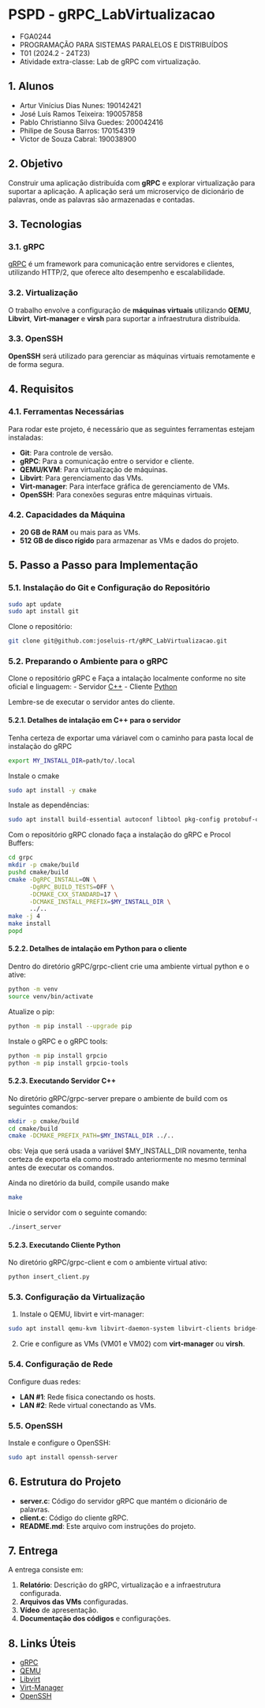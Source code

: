 # PSPD - gRPC_LabVirtualizacao
- FGA0244 
- PROGRAMAÇÃO PARA SISTEMAS PARALELOS E DISTRIBUÍDOS 
- T01 (2024.2 - 24T23) 
- Atividade extra-classe: Lab de gRPC com virtualização.

## 1. Alunos
- Artur Vinícius Dias Nunes: 190142421
- José Luís Ramos Teixeira: 190057858
- Pablo Christianno Silva Guedes: 200042416
- Philipe de Sousa Barros: 170154319
- Victor de Souza Cabral: 190038900

## 2. Objetivo
Construir uma aplicação distribuída com **gRPC** e explorar virtualização para suportar a aplicação. A aplicação será um microserviço de dicionário de palavras, onde as palavras são armazenadas e contadas.

## 3. Tecnologias

### 3.1. gRPC
[gRPC](https://grpc.io/) é um framework para comunicação entre servidores e clientes, utilizando HTTP/2, que oferece alto desempenho e escalabilidade.

### 3.2. Virtualização
O trabalho envolve a configuração de **máquinas virtuais** utilizando **QEMU**, **Libvirt**, **Virt-manager** e **virsh** para suportar a infraestrutura distribuída.

### 3.3. OpenSSH
**OpenSSH** será utilizado para gerenciar as máquinas virtuais remotamente e de forma segura.

## 4. Requisitos

### 4.1. Ferramentas Necessárias
Para rodar este projeto, é necessário que as seguintes ferramentas estejam instaladas:
- **Git**: Para controle de versão.
- **gRPC**: Para a comunicação entre o servidor e cliente.
- **QEMU/KVM**: Para virtualização de máquinas.
- **Libvirt**: Para gerenciamento das VMs.
- **Virt-manager**: Para interface gráfica de gerenciamento de VMs.
- **OpenSSH**: Para conexões seguras entre máquinas virtuais.

### 4.2. Capacidades da Máquina
- **20 GB de RAM** ou mais para as VMs.
- **512 GB de disco rígido** para armazenar as VMs e dados do projeto.

## 5. Passo a Passo para Implementação

### 5.1. Instalação do Git e Configuração do Repositório
```bash
sudo apt update
sudo apt install git
```
Clone o repositório:
```bash
git clone git@github.com:joseluis-rt/gRPC_LabVirtualizacao.git
```
### 5.2. Preparando o Ambiente para o gRPC
Clone o repositório gRPC e Faça a intalação localmente conforme no site oficial e linguagem: 
    - Servidor [C++](https://grpc.io/docs/languages/cpp/quickstart/)
    - Cliente  [Python](https://grpc.io/docs/languages/python/quickstart/)

Lembre-se de executar o servidor antes do cliente.

#### 5.2.1. Detalhes de intalação em C++ para o servidor
Tenha certeza de exportar uma váriavel com o caminho para pasta local de instalação do gRPC
```bash
export MY_INSTALL_DIR=path/to/.local
```

Instale o cmake
```bash
sudo apt install -y cmake
```

Instale as dependências:
```bash
sudo apt install build-essential autoconf libtool pkg-config protobuf-compiler libprotobuf-dev libprotoc-dev
```

Com o repositório gRPC clonado faça a instalação do gRPC e Procol Buffers:
```bash
cd grpc
mkdir -p cmake/build
pushd cmake/build
cmake -DgRPC_INSTALL=ON \
      -DgRPC_BUILD_TESTS=OFF \
      -DCMAKE_CXX_STANDARD=17 \
      -DCMAKE_INSTALL_PREFIX=$MY_INSTALL_DIR \
      ../..
make -j 4
make install
popd
```

#### 5.2.2. Detalhes de intalação em Python para o cliente
Dentro do diretório gRPC/grpc-client crie uma ambiente virtual python e o ative:
```bash
python -m venv
source venv/bin/activate
```

Atualize o pip:
```bash
python -m pip install --upgrade pip
```

Instale o gRPC e o gRPC tools:
```bash
python -m pip install grpcio
python -m pip install grpcio-tools
```

#### 5.2.3. Executando Servidor C++
No diretório gRPC/grpc-server prepare o ambiente de build com os seguintes comandos:
```bash
mkdir -p cmake/build
cd cmake/build
cmake -DCMAKE_PREFIX_PATH=$MY_INSTALL_DIR ../..
```
obs: Veja que será usada a variável $MY_INSTALL_DIR novamente, tenha certeza de exporta ela como mostrado anteriormente no mesmo terminal antes de executar os comandos.

Ainda no diretório da build, compile usando make
```bash
make
```

Inicie o servidor com o seguinte comando:
```bash
./insert_server
```

#### 5.2.3. Executando Cliente Python
No diretório gRPC/grpc-client e com o ambiente virtual ativo:
```bash
python insert_client.py
```


### 5.3. Configuração da Virtualização
1. Instale o QEMU, libvirt e virt-manager:
```bash
sudo apt install qemu-kvm libvirt-daemon-system libvirt-clients bridge-utils virt-manager
```
2. Crie e configure as VMs (VM01 e VM02) com **virt-manager** ou **virsh**.

### 5.4. Configuração de Rede
Configure duas redes:
- **LAN #1**: Rede física conectando os hosts.
- **LAN #2**: Rede virtual conectando as VMs.

### 5.5. OpenSSH
Instale e configure o OpenSSH:
```bash
sudo apt install openssh-server
```
## 6. Estrutura do Projeto
- **server.c**: Código do servidor gRPC que mantém o dicionário de palavras.
- **client.c**: Código do cliente gRPC.
- **README.md**: Este arquivo com instruções do projeto.

## 7. Entrega
A entrega consiste em:
1. **Relatório**: Descrição do gRPC, virtualização e a infraestrutura configurada.
2. **Arquivos das VMs** configuradas.
3. **Vídeo** de apresentação.
4. **Documentação dos códigos** e configurações.

## 8. Links Úteis
- [gRPC](https://grpc.io/)
- [QEMU](https://www.qemu.org/)
- [Libvirt](https://libvirt.org/)
- [Virt-Manager](https://virt-manager.org/)
- [OpenSSH](https://www.openssh.com/)
